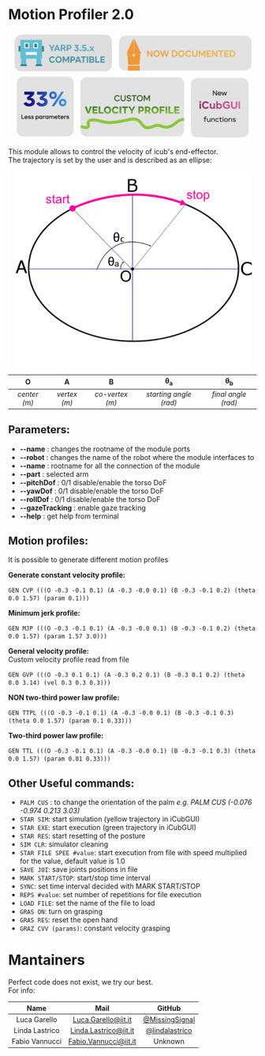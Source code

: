 # Motion Profiler 2.0
<div align="center">
  <img src=".github/Changelog.png" >
</div>

This module allows to control the velocity of icub's end-effector. </br>
The trajectory is set by the user and is described as an ellipse:

<div align="center">
  <img src=".github/Ellisse.png" width="600" >


|    **O**     |      **A**    |   **B** | **θ<sub>a</sub>** | **θ<sub>b</sub>** |
|:--------:|:-----------:|:-------------:|:----------:|:----------:|
| *center (m)*    | *vertex (m)*  |  *co-vertex (m)*  | *starting angle (rad)* | *final angle (rad)* |
</div>

## Parameters:
- **--name**           : changes the rootname of the module ports
- **--robot**          : changes the name of the robot where the module interfaces to
- **--name**           : rootname for all the connection of the module
- **--part**           : selected arm
- **--pitchDof**       : 0/1 disable/enable the torso DoF
- **--yawDof**         : 0/1 disable/enable the torso DoF
- **--rollDof**        : 0/1 disable/enable the torso DoF
- **--gazeTracking**   : enable gaze tracking
- **--help**           : get help from terminal

## Motion profiles:
It is possible to generate different motion profiles


**Generate constant velocity profile:**
```
GEN CVP (((O -0.3 -0.1 0.1) (A -0.3 -0.0 0.1) (B -0.3 -0.1 0.2) (theta 0.0 1.57) (param 0.1)))
```

**Minimum jerk profile:**
```
GEN MJP (((O -0.3 -0.1 0.1) (A -0.3 -0.0 0.1) (B -0.3 -0.1 0.2) (theta 0.0 1.57) (param 1.57 3.0)))
```

**General velocity profile:** \
Custom velocity profile read from file
```
GEN GVP (((O -0.3 0.1 0.1) (A -0.3 0.2 0.1) (B -0.3 0.1 0.2) (theta 0.0 3.14) (vel 0.3 0.3 0.3)))
```

**NON two-third power law profile:**
```
GEN TTPL (((O -0.3 -0.1 0.1) (A -0.3 -0.0 0.1) (B -0.3 -0.1 0.3) (theta 0.0 1.57) (param 0.1 0.33)))
```

**Two-third power law profile:**
```
GEN TTL (((O -0.3 -0.1 0.1) (A -0.3 -0.0 0.1) (B -0.3 -0.1 0.3) (theta 0.0 1.57) (param 0.01 0.33)))
```

## Other Useful commands:
- ```PALM CUS``` : to change the orientation of the palm *e.g. PALM CUS (-0.076 -0.974 0.213 3.03)*
- ```STAR SIM```: start simulation (yellow trajectory in iCubGUI)
- ```STAR EXE```: start execution  (green trajectory in iCubGUI)
- ```STAR RES```: start resetting of the posture
- ```SIM CLR```: simulator cleaning
- ```STAR FILE SPEE #value```: start execution from file with speed multiplied for the value, default value is 1.0
- ```SAVE JOI```: save joints positions in file
- ```MARK START/STOP```: start/stop time interval
- ```SYNC```: set time interval decided with MARK START/STOP
- ```REPS #value```: set number of repetitions for file execution
- ```LOAD FILE```: set the name of the file to load
- ```GRAS ON```: turn on grasping
- ```GRAS RES```: reset the open hand
- ```GRAZ CVV (params)```: constant velocity grasping


Mantainers
==========
Perfect code does not exist, we try our best.\
For info:

| Name | Mail | GitHub |
|:----:|:----:|:------:|
| Luca Garello   | Luca.Garello@iit.it   | [@MissingSignal](https://github.com/MissingSignal) |
| Linda Lastrico | Linda.Lastrico@iit.it | [@lindalastrico](https://github.com/lindalastrico) |
| Fabio Vannucci | Fabio.Vannucci@iit.it | Unknown |
